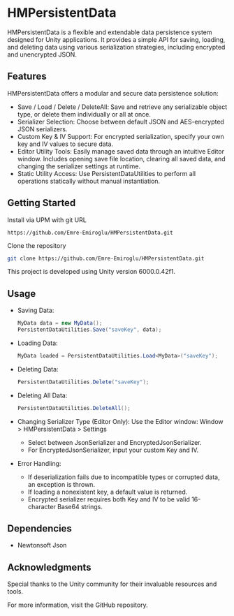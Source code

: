 # HMPersistentData
HMPersistentData is a flexible and extendable data persistence system designed for Unity applications. It provides a simple API for saving, loading, and deleting data using various serialization strategies, including encrypted and unencrypted JSON.

## Features
HMPersistentData offers a modular and secure data persistence solution:
* Save / Load / Delete / DeleteAll: Save and retrieve any serializable object type, or delete them individually or all at once.
* Serializer Selection: Choose between default JSON and AES-encrypted JSON serializers.
* Custom Key & IV Support: For encrypted serialization, specify your own key and IV values to secure data.
* Editor Utility Tools: Easily manage saved data through an intuitive Editor window. Includes opening save file location, clearing all saved data, and changing the serializer settings at runtime.
* Static Utility Access: Use PersistentDataUtilities to perform all operations statically without manual instantiation.

## Getting Started
Install via UPM with git URL

`https://github.com/Emre-Emiroglu/HMPersistentData.git`

Clone the repository
```bash
git clone https://github.com/Emre-Emiroglu/HMPersistentData.git
```
This project is developed using Unity version 6000.0.42f1.

## Usage
* Saving Data:
    ```csharp
    MyData data = new MyData();
    PersistentDataUtilities.Save("saveKey", data);
    ```
* Loading Data:
    ```csharp
    MyData loaded = PersistentDataUtilities.Load<MyData>("saveKey");
    ```
* Deleting Data:
    ```csharp
    PersistentDataUtilities.Delete("saveKey");
    ```
* Deleting All Data:
    ```csharp
    PersistentDataUtilities.DeleteAll();
    ```
* Changing Serializer Type (Editor Only): Use the Editor window: Window > HMPersistentData > Settings
  * Select between JsonSerializer and EncryptedJsonSerializer.
  * For EncryptedJsonSerializer, input your custom Key and IV.

* Error Handling:
  * If deserialization fails due to incompatible types or corrupted data, an exception is thrown.
  * If loading a nonexistent key, a default value is returned.
  * Encrypted serializer requires both Key and IV to be valid 16-character Base64 strings.

## Dependencies
* Newtonsoft Json

## Acknowledgments
Special thanks to the Unity community for their invaluable resources and tools.

For more information, visit the GitHub repository.

